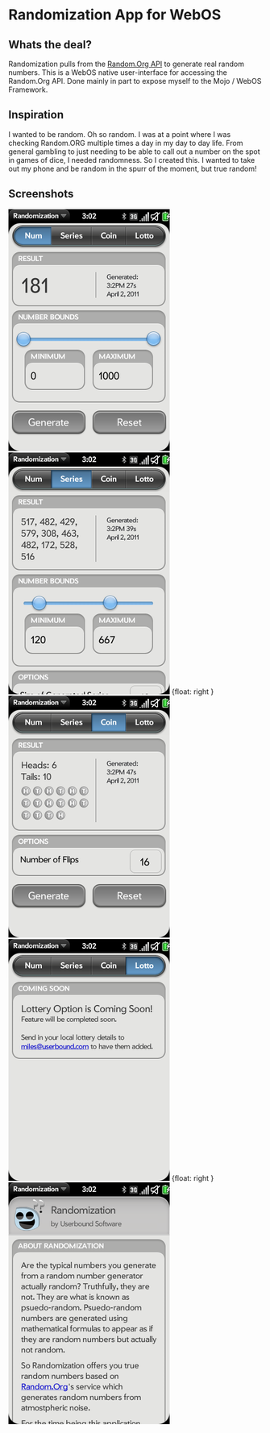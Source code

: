 Randomization App for WebOS
===========================
Whats the deal?
-----------
Randomization pulls from the [Random.Org API](http//random.org) to generate real random numbers. This is a WebOS native user-interface for accessing the Random.Org API. Done mainly in part to expose myself to the Mojo / WebOS Framework.

Inspiration
-----------
I wanted to be random. Oh so random. I was at a point where I was checking Random.ORG multiple times a day in my day to day life. From general gambling to just needing to be able to call out a number on the spot in games of dice, I needed randomness. So I created this. I wanted to take out my phone and be random in the spurr of the moment, but true random! 



Screenshots
-----------
![Number Screenshot](https://github.com/mil/randomization-webos/raw/master/images/screenshots/number.png)
![Series Screenshot](https://github.com/mil/randomization-webos/raw/master/images/screenshots/series.png) {float: right }
![Coin Screenshot](https://github.com/mil/randomization-webos/raw/master/images/screenshots/coin.png)
![Lottery Screenshot](https://github.com/mil/randomization-webos/raw/master/images/screenshots/lottery.png) {float: right }
![About Screenshot](https://github.com/mil/randomization-webos/raw/master/images/screenshots/about.png)
